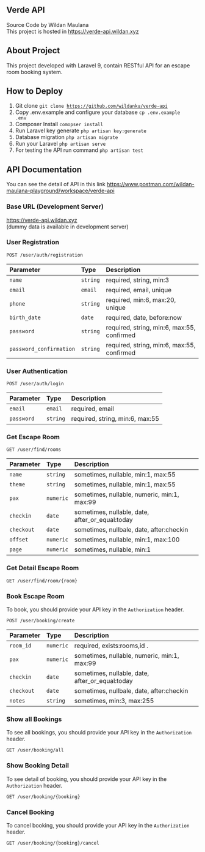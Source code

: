 ## Verde API
Source Code by Wildan Maulana <br>
This project is hosted in https://verde-api.wildan.xyz

## About Project

This project developed with Laravel 9, contain RESTful API for an escape room booking system.

## How to Deploy

1. Git clone <code>git clone https://github.com/wildanku/verde-api</code>
2. Copy .env.example and configure your database <code>cp .env.example .env</code>
3. Composer Install <code>comopser install</code>
4. Run Laravel key generate <code>php artisan key:generate</code>
5. Database migration <code>php artisan migrate</code>
6. Run your Laravel <code>php artisan serve</code>
7. For testing the API run command <code>php artisan test</code>

## API Documentation
You can see the detail of API in this link https://www.postman.com/wildan-maulana-playground/workspace/verde-api

### Base URL (Development Server)
https://verde-api.wildan.xyz <br>
(dummy data is available in development server)

### User Registration

```http
POST /user/auth/registration
```

| Parameter | Type | Description |
| :--- | :--- | :--- |
| `name` | `string` | required, string, min:3|max:100 |
| `email` | `email` | required, email, unique |
| `phone` | `string` | required, min:6, max:20, unique |
| `birth_date` | `date` | required, date, before:now |
| `password` | `string` | required, string, min:6, max:55, confirmed |
| `password_confirmation` | `string` | required, string, min:6, max:55, confirmed |

### User Authentication

```http
POST /user/auth/login
```

| Parameter | Type | Description |
| :--- | :--- | :--- |
| `email` | `email` | required, email|
| `password` | `string` | required, string, min:6, max:55|


### Get Escape Room

```http
GET /user/find/rooms
```

| Parameter | Type | Description |
| :--- | :--- | :--- |
| `name` | `string` | sometimes, nullable, min:1, max:55 |
| `theme` | `string` | sometimes, nullable, min:1, max:55 |
| `pax` | `numeric` | sometimes, nullable, numeric, min:1, max:99 |
| `checkin` | `date` | sometimes, nullable, date, after_or_equal:today |
| `checkout` | `date` | sometimes, nullbale, date, after:checkin |
| `offset` | `numeric` | sometimes, nullable, min:1, max:100 |
| `page` | `numeric` | sometimes, nullable, min:1 |


### Get Detail Escape Room

```http
GET /user/find/room/{room}
```


### Book Escape Room

To book, you should provide your API key in the `Authorization` header.

```http
POST /user/booking/create
```

| Parameter | Type | Description |
| :--- | :--- | :--- |
| `room_id` | `numeric` | required, exists:rooms,id .|
| `pax` | `numeric` | sometimes, nullable, numeric, min:1, max:99|
| `checkin` | `date` | sometimes, nullable, date, after_or_equal:today |
| `checkout` | `date` | sometimes, nullbale, date, after:checkin |
| `notes` | `string` | sometimes, min:3, max:255 |


### Show all Bookings

To see all bookings, you should provide your API key in the `Authorization` header.

```http
GET /user/booking/all
```

### Show Booking Detail

To see detail of booking, you should provide your API key in the `Authorization` header.

```http
GET /user/booking/{booking}
```


### Cancel Booking

To cancel booking, you should provide your API key in the `Authorization` header.

```http
GET /user/booking/{booking}/cancel
```




